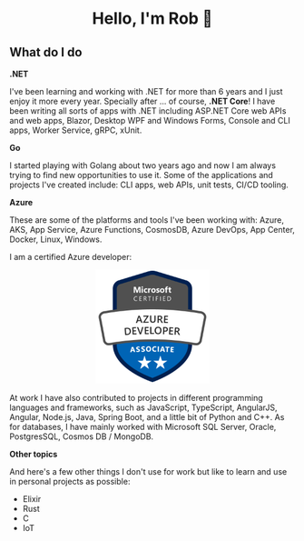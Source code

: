 <h1 align='center'>
  Hello, I'm Rob 👋
</h1>

## What do I do

 **.NET**

I've been learning and working with .NET for more than 6 years and I just enjoy it more every year. Specially after ... of course, **.NET Core**! I have been writing all sorts of apps with .NET including ASP.NET Core web APIs and web apps, Blazor, Desktop WPF and Windows Forms, Console and CLI apps, Worker Service, gRPC, xUnit.

 **Go**

I started playing with Golang about two years ago and now I am always trying to find new opportunities to use it. Some of the applications and projects I've created include: CLI apps, web APIs, unit tests, CI/CD tooling.

**Azure**

These are some of the platforms and tools I've been working with: Azure, AKS, App Service, Azure Functions, CosmosDB, Azure DevOps, App Center, Docker, Linux, Windows.

I am a certified Azure developer:

<p align="center">
  <img width=200 src="https://github.com/robwillup/Mithrandir/blob/main/assets/images/azure-developer-associate-600x600.png?raw=true">
</p>

At work I have also contributed to projects in different programming languages and frameworks, such as JavaScript, TypeScript, AngularJS, Angular, Node.js, Java, Spring Boot, and a little bit of Python and C++. As for databases, I have mainly worked with Microsoft SQL Server, Oracle, PostgresSQL, Cosmos DB / MongoDB.

**Other topics**

And here's a few other things I don't use for work but like to learn and use in personal projects as possible:

* Elixir
* Rust
* C
* IoT
